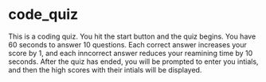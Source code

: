 # code_quiz
This is a coding quiz. You hit the start button and the quiz begins. You have 60 seconds to answer 10 questions. Each correct answer increases your score by 1, and each inncorrect answer reduces your reamining time by 10 seconds. After the quiz has ended, you will be prompted to enter you intials, and then the high scores with their intials will be displayed.
